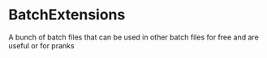 # BatchExtensions
A bunch of batch files that can be used in other batch files for free and are useful or for pranks
